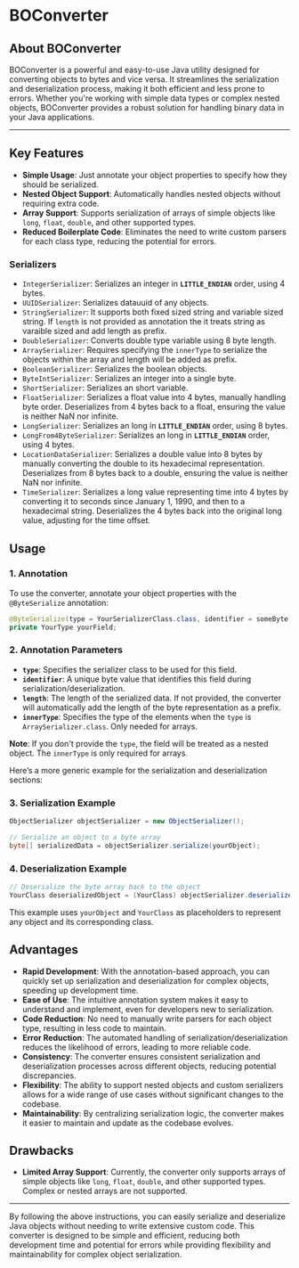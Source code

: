
# BOConverter

## About BOConverter

BOConverter is a powerful and easy-to-use Java utility designed for converting objects to bytes and vice versa. It streamlines the serialization and deserialization process, making it both efficient and less prone to errors. Whether you're working with simple data types or complex nested objects, BOConverter provides a robust solution for handling binary data in your Java applications.

---

## Key Features

- **Simple Usage**: Just annotate your object properties to specify how they should be serialized.
- **Nested Object Support**: Automatically handles nested objects without requiring extra code.
- **Array Support**: Supports serialization of arrays of simple objects like `long`, `float`, `double`, and other supported types.
- **Reduced Boilerplate Code**: Eliminates the need to write custom parsers for each class type, reducing the potential for errors.

### Serializers
- `IntegerSerializer`: Serializes an integer in **`LITTLE_ENDIAN`** order, using 4 bytes.
- `UUIDSerializer`: Serializes datauuid of any objects.
- `StringSerializer`: It supports both fixed sized string and variable sized string. If `length` is not provided as annotation the it treats string as varaible sized and add length as prefix.
- `DoubleSerializer`: Converts double type variable using 8 byte length.
- `ArraySerializer`: Requires specifying the `innerType` to serialize the objects within the array and length will be added as prefix.
- `BooleanSerializer`: Serializes the boolean objects.
- `ByteIntSerializer`: Serializes an integer into a single byte.
- `ShortSerializer`: Serializes an short variable.
- `FloatSerializer`: Serializes a float value into 4 bytes, manually handling byte order. Deserializes from 4 bytes back to a float, ensuring the value is neither NaN nor infinite.
- `LongSerializer`: Serializes an long in **`LITTLE_ENDIAN`** order, using 8 bytes.
- `LongFrom4ByteSerializer`: Serializes an long in **`LITTLE_ENDIAN`** order, using 4 bytes.
- `LocationDataSerializer`: Serializes a double value into 8 bytes by manually converting the double to its hexadecimal representation. Deserializes from 8 bytes back to a double, ensuring the value is neither NaN nor infinite.
- `TimeSerializer`: Serializes a long value representing time into 4 bytes by converting it to seconds since January 1, 1990, and then to a hexadecimal string. Deserializes the 4 bytes back into the original long value, adjusting for the time offset.


## Usage

### 1. Annotation

To use the converter, annotate your object properties with the `@ByteSerialize` annotation:

```java
@ByteSerialize(type = YourSerializerClass.class, identifier = someByte, length = someLength, innerType = InnerClassSerializer.class)
private YourType yourField;
```

### 2. Annotation Parameters

- **`type`**: Specifies the serializer class to be used for this field.
- **`identifier`**: A unique byte value that identifies this field during serialization/deserialization.
- **`length`**: The length of the serialized data. If not provided, the converter will automatically add the length of the byte representation as a prefix.
- **`innerType`**: Specifies the type of the elements when the `type` is `ArraySerializer.class`. Only needed for arrays.

**Note**: If you don't provide the `type`, the field will be treated as a nested object. The `innerType` is only required for arrays.


Here’s a more generic example for the serialization and deserialization sections:

### 3. Serialization Example

```java
ObjectSerializer objectSerializer = new ObjectSerializer();

// Serialize an object to a byte array
byte[] serializedData = objectSerializer.serialize(yourObject);
```

### 4. Deserialization Example

```java
// Deserialize the byte array back to the object
YourClass deserializedObject = (YourClass) objectSerializer.deserialize(serializedData, YourClass.class);
```

This example uses `yourObject` and `YourClass` as placeholders to represent any object and its corresponding class.


## Advantages

- **Rapid Development**: With the annotation-based approach, you can quickly set up serialization and deserialization for complex objects, speeding up development time.
- **Ease of Use**: The intuitive annotation system makes it easy to understand and implement, even for developers new to serialization.
- **Code Reduction**: No need to manually write parsers for each object type, resulting in less code to maintain.
- **Error Reduction**: The automated handling of serialization/deserialization reduces the likelihood of errors, leading to more reliable code.
- **Consistency**: The converter ensures consistent serialization and deserialization processes across different objects, reducing potential discrepancies.
- **Flexibility**: The ability to support nested objects and custom serializers allows for a wide range of use cases without significant changes to the codebase.
- **Maintainability**: By centralizing serialization logic, the converter makes it easier to maintain and update as the codebase evolves.

## Drawbacks

- **Limited Array Support**: Currently, the converter only supports arrays of simple objects like `long`, `float`, `double`, and other supported types. Complex or nested arrays are not supported.

---

By following the above instructions, you can easily serialize and deserialize Java objects without needing to write extensive custom code. This converter is designed to be simple and efficient, reducing both development time and potential for errors while providing flexibility and maintainability for complex object serialization.
